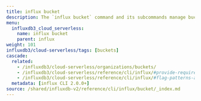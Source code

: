 ```yaml
---
title: influx bucket
description: The `influx bucket` command and its subcommands manage buckets in InfluxDB.
menu:
  influxdb3_cloud_serverless:
    name: influx bucket
    parent: influx
weight: 101
influxdb3/cloud-serverless/tags: [buckets]
cascade:
  related:
    - /influxdb3/cloud-serverless/organizations/buckets/
    - /influxdb3/cloud-serverless/reference/cli/influx/#provide-required-authentication-credentials, influx CLI—Provide required authentication credentials
    - /influxdb3/cloud-serverless/reference/cli/influx/#flag-patterns-and-conventions, influx CLI—Flag patterns and conventions
  metadata: [influx CLI 2.0.0+]
source: /shared/influxdb-v2/reference/cli/influx/bucket/_index.md
---
```


<!-- The content of this file is at 
// SOURCE content/shared/influxdb-v2/reference/cli/influx/bucket/_index.md-->

